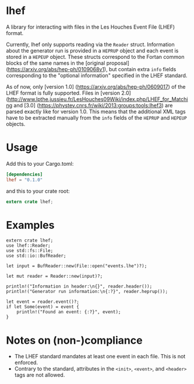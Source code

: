 # lhef

A library for interacting with files in the Les Houches Event File (LHEF) format.

Currently, lhef only supports reading via the `Reader`
struct. Information about the generator run is provided in a `HEPRUP`
object and each event is stored in a `HEPEUP` object. These structs
correspond to the Fortan common blocks of the same names in the [original proposal] (https://arxiv.org/abs/hep-ph/0109068v1), but
contain extra `info` fields corresponding to the "optional information"
specified in the LHEF standard.

As of now, only [version 1.0] (https://arxiv.org/abs/hep-ph/0609017) of the LHEF format</a> is fully supported. Files in [version
2.0]
(http://www.lpthe.jussieu.fr/LesHouches09Wiki/index.php/LHEF_for_Matching
and [3.0] (https://phystev.cnrs.fr/wiki/2013:groups:tools:lhef3) are
parsed exactly like for version 1.0. This means that the additional XML
tags have to be extracted manually from the `info` fields of the
`HEPRUP` and `HEPEUP` objects.

# Usage

Add this to your Cargo.toml:

```toml
[dependencies]
lhef = "0.1.0"
```

and this to your crate root:
```rust
extern crate lhef;
```

# Examples

```rust,no_run
extern crate lhef;
use lhef::Reader;
use std::fs::File;
use std::io::BufReader;

let input = BufReader::new(File::open("events.lhe")?);

let mut reader = Reader::new(input)?;

println!("Information in header:\n{}", reader.header());
println!("Generator run information:\n{:?}", reader.heprup());

let event = reader.event()?;
if let Some(event) = event {
    println!("Found an event: {:?}", event);
}
```

# Notes on (non-)compliance

- The LHEF standard mandates at least one event in each file. This is
  not enforced.
- Contrary to the standard, attributes in the `<init>`, `<event>`, and
  `<header>` tags are not allowed.

